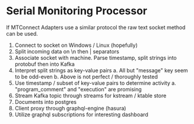 # Serial Monitoring Processor

If MTConnect Adapters use a similar protocol the raw text socket method can be used.

1. Connect to socket on Windows / Linux (hopefully)
2. Split incoming data on \n then | separators
3. Associate socket with machine.  Parse timestamp, split strings into protobuf then into Kafka
4. Interpret split strings as key-value pairs
  a. All but "message" key seem to be odd-even
  b. Above is not perfect / thoroughly tested
5. Use timestamp / subset of key-value pairs to determine activity
  a. "program_comment" and "execution" are promising
6. Stream Kafka topic through streams for kstream / ktable store 
7. Documents into postgres
8. Client proxy through graphql-engine (hasura)
9. Utilize graphql subscriptions for interesting dashboard
